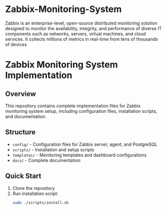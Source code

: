 # Zabbix-Monitoring-System
Zabbix is an enterprise-level, open-source distributed monitoring solution designed to monitor the availability, integrity, and performance of diverse IT components such as networks, servers, virtual machines, and cloud services. It collects millions of metrics in real-time from tens of thousands of devices

# Zabbix Monitoring System Implementation

## Overview
This repository contains complete implementation files for Zabbix monitoring system setup, including configuration files, installation scripts, and documentation.

## Structure
- `config/` - Configuration files for Zabbix server, agent, and PostgreSQL
- `scripts/` - Installation and setup scripts
- `templates/` - Monitoring templates and dashboard configurations
- `docs/` - Complete documentation

## Quick Start
1. Clone the repository
2. Run installation script:
   ```bash
   sudo ./scripts/install.sh
